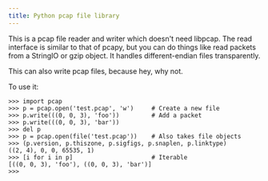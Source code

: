 ```yaml
---
title: Python pcap file library
---
```


This is a pcap file reader and writer which doesn't need libpcap.  The
read interface is similar to that of pcapy, but you can do things like
read packets from a StringIO or gzip object.  It handles
different-endian files transparently.

This can also write pcap files, because hey, why not.

To use it:

    >>> import pcap
    >>> p = pcap.open('test.pcap', 'w')     # Create a new file
    >>> p.write(((0, 0, 3), 'foo'))         # Add a packet
    >>> p.write(((0, 0, 3), 'bar'))
    >>> del p
    >>> p = pcap.open(file('test.pcap'))    # Also takes file objects
    >>> (p.version, p.thiszone, p.sigfigs, p.snaplen, p.linktype)
    ((2, 4), 0, 0, 65535, 1)
    >>> [i for i in p]                      # Iterable
    [((0, 0, 3), 'foo'), ((0, 0, 3), 'bar')]
    >>> 

